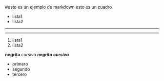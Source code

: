 #esto es un ejemplo de markdown
	esto es un cuadro

* lista1
* lista2

***
***
1. lista1
2. lista2

**negrita**
_cursiva_
***negrita cursiva***

- primero
- segundo
- tercero


